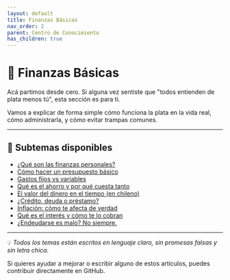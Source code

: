 ```yaml
---
layout: default
title: Finanzas Básicas
nav_order: 2
parent: Centro de Conocimiento
has_children: true
---
```


# 🧠 Finanzas Básicas

Acá partimos desde cero. Si alguna vez sentiste que "todos entienden de plata menos tú", esta sección es para ti.

Vamos a explicar de forma simple cómo funciona la plata en la vida real, cómo administrarla, y cómo evitar trampas comunes.

---

## 🧩 Subtemas disponibles

- [¿Qué son las finanzas personales?](que-son-las-finanzas-personales.md)
- [Cómo hacer un presupuesto básico](como-hacer-un-presupuesto.md)
- [Gastos fijos vs variables](gastos-fijos-vs-variables.md)
- [Qué es el ahorro y por qué cuesta tanto](que-es-el-ahorro.md)
- [El valor del dinero en el tiempo (en chileno)](valor-del-dinero-en-el-tiempo.md)
- [¿Crédito, deuda o préstamo?](credito-deuda-prestamo.md)
- [Inflación: cómo te afecta de verdad](inflacion-como-te-afecta.md)
- [Qué es el interés y cómo te lo cobran](que-es-el-interes.md)
- [¿Endeudarse es malo? No siempre.](endeudarse-es-malo.md)

---

💡 *Todos los temas están escritos en lenguaje claro, sin promesas falsas y sin letra chica.*

Si quieres ayudar a mejorar o escribir alguno de estos artículos, puedes contribuir directamente en GitHub.
